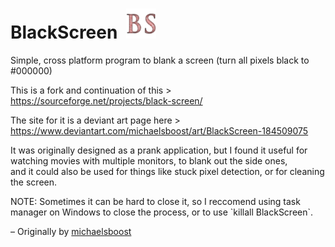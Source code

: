 # BlackScreen &nbsp;<img src="https://raw.githubusercontent.com/Alex313031/BlackScreen/main/logo.png" width="48">

Simple, cross platform program to blank a screen (turn all pixels black to #000000)

This is a fork and continuation of this > https://sourceforge.net/projects/black-screen/

The site for it is a deviant art page here > https://www.deviantart.com/michaelsboost/art/BlackScreen-184509075

It was originally designed as a prank application, but I found it useful for watching movies with multiple monitors, to blank out the side ones, \
 and it could also be used for things like stuck pixel detection, or for cleaning the screen.
 
NOTE: Sometimes it can be hard to close it, so I reccomend using task manager on Windows to close the process, or to use \`killall BlackScreen\`.

 &ndash; Originally by [michaelsboost](https://sourceforge.net/u/mikethedj4/)

